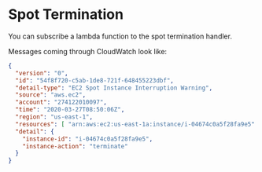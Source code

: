 # Spot Termination

You can subscribe a lambda function to the spot termination handler.

Messages coming through CloudWatch look like:

```json
{
  "version": "0",
  "id": "54f8f720-c5ab-1de8-721f-648455223dbf",
  "detail-type": "EC2 Spot Instance Interruption Warning",
  "source": "aws.ec2",
  "account": "274122010097",
  "time": "2020-03-27T08:50:06Z",
  "region": "us-east-1",
  "resources": [ "arn:aws:ec2:us-east-1a:instance/i-04674c0a5f28fa9e5" ],
  "detail": {
    "instance-id": "i-04674c0a5f28fa9e5",
    "instance-action": "terminate"
  }
}
```

